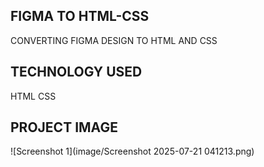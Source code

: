 ## FIGMA TO HTML-CSS
CONVERTING FIGMA DESIGN TO HTML AND CSS
## TECHNOLOGY USED
HTML 
CSS
## PROJECT IMAGE
![Screenshot 1](image/Screenshot 2025-07-21 041213.png)
 